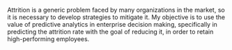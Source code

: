 Attrition is a generic problem faced by many organizations in the market, so it is necessary to develop strategies to mitigate it. My objective is to use the value of predictive analytics in enterprise decision making, specifically in predicting the attrition rate with the goal of reducing it, in order to retain high-performing employees.
